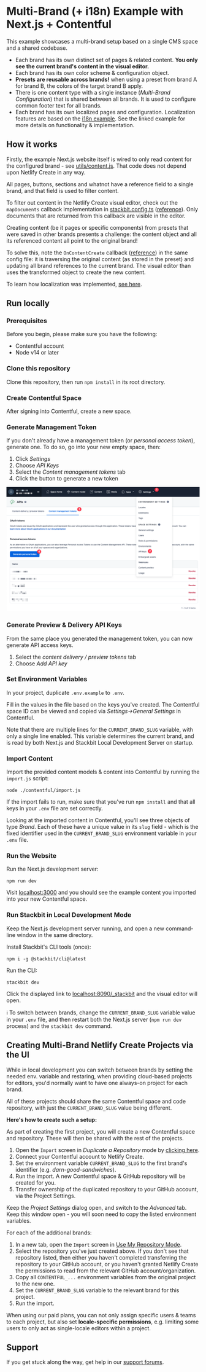 # Multi-Brand (+ i18n) Example with Next.js + Contentful

This example showcases a multi-brand setup based on a single CMS space and a shared codebase.

* Each brand has its own distinct set of pages & related content. **You only see the current brand's content in the visual editor.**
* Each brand has its own color scheme & configuration object.
* **Presets are reusable across brands!** when using a preset from brand A for brand B, the colors of the target brand B apply.
* There is one content type with a single instance (*Multi-Brand Configuration*) that is shared between all brands. It is used to configure common footer text for all brands.
* Each brand has its own localized pages and configuration. Localization features are based on the [i18n example](../i18n-nextjs-contentful/). See the linked example for more details on functionality & implementation. 

## How it works

Firstly, the example Next.js website itself is wired to only read content for the configured brand - see [utils/content.js](./utils/content.js). That code does not depend upon Netlify Create in any way. 

All pages, buttons, sections and whatnot have a reference field to a single brand, and that field is used to filter content.

To filter out content in the Netlify Create visual editor, check out the `mapDocuments` callback implementation in [stackbit.config.ts](./stackbit.config.ts) ([reference](https://create-reference.netlify.com/config/content-modeling#mapdocuments)). Only documents that are returned from this callback are visible in the editor.

Creating content (be it pages or specific components) from presets that were saved in other brands presents a challenge: the content object and all its referenced content all point to the original brand! 

To solve this, note the `OnContentCreate` callback ([reference](https://create-reference.netlify.com/config/documents#oncontentcreate)) in the same config file: it is traversing the original content (as stored in the preset) and updating all brand references to the current brand. The visual editor than uses the transformed object to create the new content.

To learn how localization was implemented, [see here](../i18n-nextjs-contentful/README.md).

## Run locally

### Prerequisites

Before you begin, please make sure you have the following:

- Contentful account
- Node v14 or later

### Clone this repository

Clone this repository, then run `npm install` in its root directory.

### Create Contentful Space

After signing into Contentful, create a new space. 

### Generate Management Token

If you don't already have a management token (or _personal access token_), generate one. To do so, go into your new empty space, then:

1. Click _Settings_
1. Choose _API Keys_
1. Select the _Content management tokens_ tab
1. Click the button to generate a new token

![Generate content management token](./docs/generate-mgmt-token.png)

### Generate Preview & Delivery API Keys

From the same place you generated the management token, you can now generate API access keys.

1. Select the *content delivery / preview tokens* tab
1. Choose *Add API key*

### Set Environment Variables

In your project, duplicate `.env.example` to `.env`. 

Fill in the values in the file based on the keys you've created. The Contentful space ID can be viewed and copied via *Settings->General Settings* in Contentful.

Note that there are multiple lines for the `CURRENT_BRAND_SLUG` variable, with only a single line enabled. This variable determines the current brand, and is read by both Next.js and Stackbit Local Development Server on startup.

### Import Content

Import the provided content models & content into Contentful by running the `import.js` script:

    node ./contentful/import.js

If the import fails to run, make sure that you've run `npm install` and that all keys in your `.env` file are set correctly.

Looking at the imported content in Contentful, you'll see three objects of type *Brand*. Each of these have a unique value in its `slug` field - which is the fixed identifier used in the `CURRENT_BRAND_SLUG` environment variable in your `.env` file.

### Run the Website

Run the Next.js development server:

    npm run dev

Visit [localhost:3000](http://localhost:3000) and you should see the example content you imported into your new Contentful space.

### Run Stackbit in Local Development Mode

Keep the Next.js development server running, and open a new command-line window in the same directory.

Install Stackbit's CLI tools (once):
    
    npm i -g @stackbit/cli@latest

Run the CLI:

    stackbit dev

Click the displayed link to [localhost:8090/_stackbit](http://localhost:8090/_stackbit) and the visual editor will open.

ℹ️ To switch between brands, change the `CURRENT_BRAND_SLUG` variable value in your `.env` file, and then restart both the Next.js server (`npm run dev` process) and the `stackbit dev` command.

## Creating Multi-Brand Netlify Create Projects via the UI

While in local development you can switch between brands by setting the needed env. variable and restaring, when providing cloud-based projects for editors, you'd normally want to have one always-on project for each brand.

All of these projects should share the same Contentful space and code repository, with just the `CURRENT_BRAND_SLUG` value being different.

**Here's how to create such a setup:**

As part of creating the first project, you will create a new Contentful space and repository. These will then be shared with the rest of the projects.

1. Open the `Import` screen in *Duplicate a Repository* mode by [clicking here](https://create.netlify.com/import?mode=duplicate&repository=https%3A%2F%2Fgithub.com%2Fstackbit-themes%2Fstackbit-examples&rootdir=i18n-multi-brand&validate=auto).
1. Connect your Contentful account to Netlify Create.
1. Set the environment variable `CURRENT_BRAND_SLUG` to the first brand's identifier (e.g. *darn-good-sandwiches*).
1. Run the import. A new Contentful space & GitHub repository will be created for you.
1. Transfer ownership of the duplicated repository to your GitHub account, via the Project Settings.

Keep the *Project Settings* dialog open, and switch to the *Advanced* tab. Keep this window open - you will soon need to copy the listed environment variables.

For each of the additional brands:

1. In a new tab, open the `Import` screen in [Use My Repository Mode](https://create.netlify.com/import?mode=use).
1. Select the repository you've just created above. If you don't see that repository listed, then either you haven't completed transferring the repository to your GitHub account, or you haven't granted Netlify Create the permissions to read from the relevant GitHub account/organization.
1. Copy all `CONTENTFUL_...` environment variables from the original project to the new one.
1. Set the `CURRENT_BRAND_SLUG` variable to the relevant brand for this project.
1. Run the import.

When using our paid plans, you can not only assign specific users & teams to each project, but also set **locale-specific permissions**, e.g. limiting some users to only act as single-locale editors within a project.

## Support

If you get stuck along the way, get help in our [support forums](https://answers.netlify.com/).